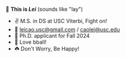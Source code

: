 👋 **This is *Lei*** (sounds like "lay")

- ✌️ M.S. in DS at USC Viterbi, Fight on!  
- 📧 leicao.usc@gmail.com / caolei@usc.edu </br>
- 🌱 Ph.D. applicant for Fall 2024
- 🏀 Love bball!
- ☘️ Don't Worry, Be Happy!


<!---
- 💞️ I’m working on finding a SDE job, the latest goal is a 2022 summer internship
cllei12/cllei12 is a ✨ special ✨ repository because its `README.md` (this file) appears on your GitHub profile.
You can click the Preview link to take a look at your changes.
--->

<!-- [![Top Langs](https://github-readme-stats.vercel.app/api/top-langs/?username=cllei12&layout=compact)](https://github.com/cllei12) -->
